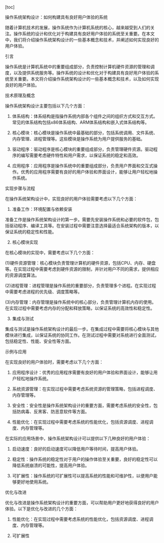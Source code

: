 
[toc]                    
                
                
操作系统架构设计：如何构建具有良好用户体验的系统

随着计算机技术的发展，操作系统作为计算机系统的核心，越来越受到人们的关注。操作系统的设计和优化对于构建具有良好用户体验的系统至关重要。在本文中，我们将介绍操作系统架构设计的一些基本概念和技术，并阐述如何实现良好的用户体验。

引言

操作系统是计算机系统中的重要组成部分，负责控制计算机硬件资源的管理和调度，以及提供系统服务等。操作系统的设计和优化对于构建具有良好用户体验的系统至关重要。本文将介绍操作系统架构设计的一些基本概念和技术，以及如何实现良好的用户体验。

技术原理及概念

操作系统架构设计主要包括以下几个方面：

1. 体系结构：体系结构是指操作系统内部各个组件之间的组织方式和交互方式。常见的体系结构包括x86体系结构、ARM体系结构和嵌入式体系结构等。

2. 核心模块：核心模块是操作系统中最基础的部分，包括系统调用、文件系统、内存管理、进程管理等。这些模块是操作系统为用户提供服务的基础。

3. 驱动程序：驱动程序是核心模块的重要组成部分，负责管理硬件资源。驱动程序的编写需要考虑硬件特性和用户需求，以保证系统的稳定和高效。

4. 应用程序：应用程序是操作系统中的重要组成部分，负责用户界面和交互式操作。优秀的应用程序需要有良好的用户体验和界面设计，能够让用户轻松地操作系统。

实现步骤与流程

在操作系统架构设计中，实现良好的用户体验需要考虑以下几个方面：

1. 准备工作：环境配置与依赖安装

准备工作是操作系统架构设计的第一步。需要先安装操作系统和必要的软件包，包括驱动程序、编译工具等。在安装过程中需要注意选择最适合系统架构的版本，以保证系统的稳定性和性能。

2. 核心模块实现

在核心模块的实现中，需要考虑以下几个方面：

(1)硬件资源管理：核心模块负责管理计算机的硬件资源，包括CPU、内存、硬盘等。在实现过程中需要考虑到硬件资源的限制，并针对用户不同的需求，提供相应的资源调度算法。

(2)进程管理：进程管理是操作系统的重要部分，负责管理多个进程。在实现过程中需要考虑进程的优先级、调度策略等。

(3)内存管理：内存管理是操作系统中的核心部分，负责管理计算机内存的使用。在实现过程中需要考虑内存的分配和释放策略，以保证系统的高效性和稳定性。

3. 集成与测试

集成与测试是操作系统架构设计的最后一步。在集成过程中需要将核心模块与其他模块进行集成，以保证系统的协同工作。在测试过程中需要对系统进行全面测试，包括稳定性、性能、安全性等方面。

示例与应用

在实现良好的用户体验时，需要考虑以下几个方面：

1. 应用程序设计：优秀的应用程序需要有良好的用户体验和界面设计，能够让用户轻松地操作系统。

2. 系统资源管理：在实现过程中需要考虑系统资源的管理策略，包括进程调度、内存管理等。

3. 安全性：安全性是操作系统架构设计的重要方面，需要考虑系统的安全性，包括防病毒、反黑客、防恶意软件等方面。

4. 性能优化：在实现过程中需要考虑系统的性能优化，包括资源调度、进程调度、内存管理等。

在实际的应用场景中，操作系统架构设计可以提供以下几种良好的用户体验：

1. 启动速度：良好的启动速度可以降低用户等待时间，提高用户体验。

2. 稳定性：操作系统的稳定性对于用户的操作体验至关重要，良好的稳定性可以降低系统崩溃的可能性，提高用户体验。

3. 可扩展性：操作系统的可扩展性可以提高系统的性能和可维护性，以便用户能够更好地使用系统。

优化与改进

优化与改进是操作系统架构设计的重要方面，可以帮助用户更好地获得良好的用户体验。以下是优化与改进的几个方面：

1. 性能优化：在实现过程中需要考虑系统的性能优化，包括资源调度、进程调度、内存管理等。

2. 可扩展性

